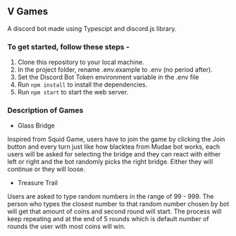 ## V Games

A discord bot made using Typescipt and discord.js library.

### To get started, follow these steps -

1. Clone this repository to your local machine.
2. In the project folder, rename .env.example to .env (no period after).
3. Set the Discord Bot Token environment variable in the .env file
4. Run `npm install` to install the dependencies.
5. Run `npm start` to start the web server.

### Description of Games

- Glass Bridge

Inspired from Squid Game, users have to join the game by clicking the Join button and every turn just like how blacktea from Mudae bot works, each users will be asked for selecting the bridge and they can react with either left or right and the bot randomly picks the right bridge. Either they will continue or they will loose.

- Treasure Trail

Users are asked to type random numbers in the range of 99 - 999. The person who types the closest number to that random number chosen by bot will get that amount of coins and second round will start. The process will keep repeating and at the end of 5 rounds which is default number of rounds the user with most coins will win.


